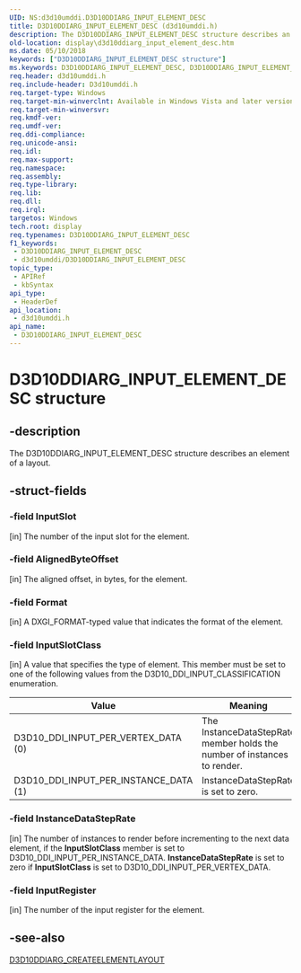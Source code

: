 ```yaml
---
UID: NS:d3d10umddi.D3D10DDIARG_INPUT_ELEMENT_DESC
title: D3D10DDIARG_INPUT_ELEMENT_DESC (d3d10umddi.h)
description: The D3D10DDIARG_INPUT_ELEMENT_DESC structure describes an element of a layout.
old-location: display\d3d10ddiarg_input_element_desc.htm
ms.date: 05/10/2018
keywords: ["D3D10DDIARG_INPUT_ELEMENT_DESC structure"]
ms.keywords: D3D10DDIARG_INPUT_ELEMENT_DESC, D3D10DDIARG_INPUT_ELEMENT_DESC structure [Display Devices], UMDisplayDriver_Dx10param_Structs_c640f88f-3031-4412-a9bc-a8058cf8dab0.xml, d3d10umddi/D3D10DDIARG_INPUT_ELEMENT_DESC, display.d3d10ddiarg_input_element_desc
req.header: d3d10umddi.h
req.include-header: D3d10umddi.h
req.target-type: Windows
req.target-min-winverclnt: Available in Windows Vista and later versions of the Windows operating systems.
req.target-min-winversvr: 
req.kmdf-ver: 
req.umdf-ver: 
req.ddi-compliance: 
req.unicode-ansi: 
req.idl: 
req.max-support: 
req.namespace: 
req.assembly: 
req.type-library: 
req.lib: 
req.dll: 
req.irql: 
targetos: Windows
tech.root: display
req.typenames: D3D10DDIARG_INPUT_ELEMENT_DESC
f1_keywords:
 - D3D10DDIARG_INPUT_ELEMENT_DESC
 - d3d10umddi/D3D10DDIARG_INPUT_ELEMENT_DESC
topic_type:
 - APIRef
 - kbSyntax
api_type:
 - HeaderDef
api_location:
 - d3d10umddi.h
api_name:
 - D3D10DDIARG_INPUT_ELEMENT_DESC
---
```


# D3D10DDIARG_INPUT_ELEMENT_DESC structure


## -description

The D3D10DDIARG_INPUT_ELEMENT_DESC structure describes an element of a layout.

## -struct-fields

### -field InputSlot

[in] The number of the input slot for the element.

### -field AlignedByteOffset

[in] The aligned offset, in bytes, for the element.

### -field Format

[in] A DXGI_FORMAT-typed value that indicates the format of the element.

### -field InputSlotClass

[in] A value that specifies the type of element. This member must be set to one of the following values from the D3D10_DDI_INPUT_CLASSIFICATION enumeration.

|Value|Meaning|
|--- |--- |
|D3D10_DDI_INPUT_PER_VERTEX_DATA (0)|The InstanceDataStepRate member holds the number of instances to render.|
|D3D10_DDI_INPUT_PER_INSTANCE_DATA (1)|InstanceDataStepRate is set to zero.|

### -field InstanceDataStepRate

[in] The number of instances to render before incrementing to the next data element, if the <b>InputSlotClass</b> member is set to D3D10_DDI_INPUT_PER_INSTANCE_DATA. <b>InstanceDataStepRate</b> is set to zero if <b>InputSlotClass</b> is set to D3D10_DDI_INPUT_PER_VERTEX_DATA.

### -field InputRegister

[in] The number of the input register for the element.

## -see-also

<a href="/windows-hardware/drivers/ddi/d3d10umddi/ns-d3d10umddi-d3d10ddiarg_createelementlayout">D3D10DDIARG_CREATEELEMENTLAYOUT</a>
